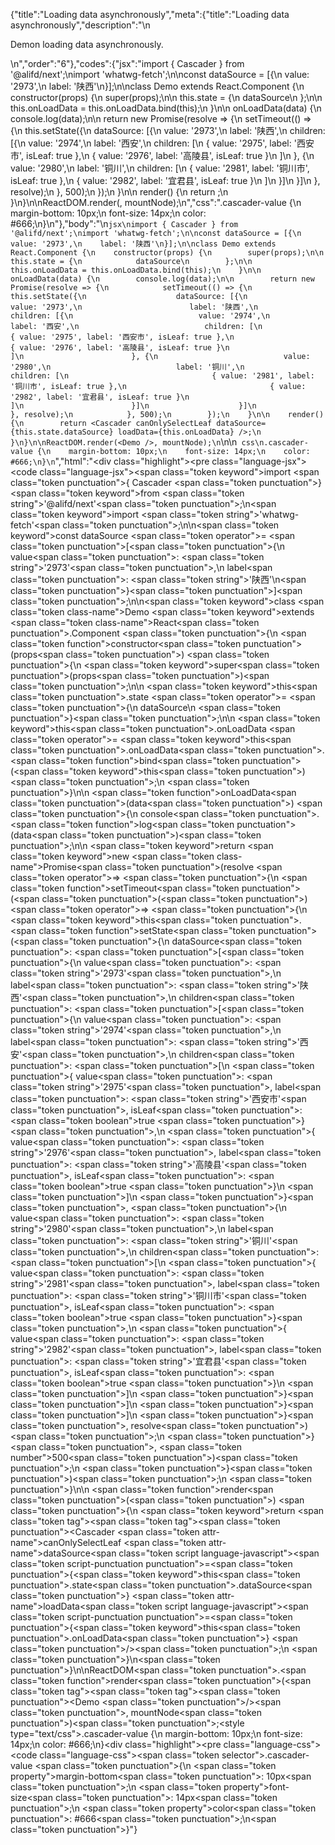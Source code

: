 {"title":"Loading data asynchronously","meta":{"title":"Loading data asynchronously","description":"\n<p>Demon loading data asynchronously.</p>\n","order":"6"},"codes":{"jsx":"import { Cascader } from '@alifd/next';\nimport 'whatwg-fetch';\n\nconst dataSource = [{\n    value: '2973',\n    label: '陕西'\n}];\n\nclass Demo extends React.Component {\n    constructor(props) {\n        super(props);\n\n        this.state = {\n            dataSource\n        };\n\n        this.onLoadData = this.onLoadData.bind(this);\n    }\n\n    onLoadData(data) {\n        console.log(data);\n\n        return new Promise(resolve => {\n            setTimeout(() => {\n                this.setState({\n                    dataSource: [{\n                        value: '2973',\n                        label: '陕西',\n                        children: [{\n                            value: '2974',\n                            label: '西安',\n                            children: [\n                                { value: '2975', label: '西安市', isLeaf: true },\n                                { value: '2976', label: '高陵县', isLeaf: true }\n                            ]\n                        }, {\n                            value: '2980',\n                            label: '铜川',\n                            children: [\n                                { value: '2981', label: '铜川市', isLeaf: true },\n                                { value: '2982', label: '宜君县', isLeaf: true }\n                            ]\n                        }]\n                    }]\n                }, resolve);\n            }, 500);\n        });\n    }\n\n    render() {\n        return <Cascader canOnlySelectLeaf dataSource={this.state.dataSource} loadData={this.onLoadData} />;\n    }\n}\n\nReactDOM.render(<Demo />, mountNode);\n","css":".cascader-value {\n    margin-bottom: 10px;\n    font-size: 14px;\n    color: #666;\n}\n"},"body":"\n````jsx\nimport { Cascader } from '@alifd/next';\nimport 'whatwg-fetch';\n\nconst dataSource = [{\n    value: '2973',\n    label: '陕西'\n}];\n\nclass Demo extends React.Component {\n    constructor(props) {\n        super(props);\n\n        this.state = {\n            dataSource\n        };\n\n        this.onLoadData = this.onLoadData.bind(this);\n    }\n\n    onLoadData(data) {\n        console.log(data);\n\n        return new Promise(resolve => {\n            setTimeout(() => {\n                this.setState({\n                    dataSource: [{\n                        value: '2973',\n                        label: '陕西',\n                        children: [{\n                            value: '2974',\n                            label: '西安',\n                            children: [\n                                { value: '2975', label: '西安市', isLeaf: true },\n                                { value: '2976', label: '高陵县', isLeaf: true }\n                            ]\n                        }, {\n                            value: '2980',\n                            label: '铜川',\n                            children: [\n                                { value: '2981', label: '铜川市', isLeaf: true },\n                                { value: '2982', label: '宜君县', isLeaf: true }\n                            ]\n                        }]\n                    }]\n                }, resolve);\n            }, 500);\n        });\n    }\n\n    render() {\n        return <Cascader canOnlySelectLeaf dataSource={this.state.dataSource} loadData={this.onLoadData} />;\n    }\n}\n\nReactDOM.render(<Demo />, mountNode);\n````\n\n```` css\n.cascader-value {\n    margin-bottom: 10px;\n    font-size: 14px;\n    color: #666;\n}\n````","html":"<script>(function(){'use strict';\n\nvar _createClass = function () { function defineProperties(target, props) { for (var i = 0; i < props.length; i++) { var descriptor = props[i]; descriptor.enumerable = descriptor.enumerable || false; descriptor.configurable = true; if (\"value\" in descriptor) descriptor.writable = true; Object.defineProperty(target, descriptor.key, descriptor); } } return function (Constructor, protoProps, staticProps) { if (protoProps) defineProperties(Constructor.prototype, protoProps); if (staticProps) defineProperties(Constructor, staticProps); return Constructor; }; }();\n\nvar _next = require('@alifd/next');\n\nrequire('whatwg-fetch');\n\nfunction _classCallCheck(instance, Constructor) { if (!(instance instanceof Constructor)) { throw new TypeError(\"Cannot call a class as a function\"); } }\n\nfunction _possibleConstructorReturn(self, call) { if (!self) { throw new ReferenceError(\"this hasn't been initialised - super() hasn't been called\"); } return call && (typeof call === \"object\" || typeof call === \"function\") ? call : self; }\n\nfunction _inherits(subClass, superClass) { if (typeof superClass !== \"function\" && superClass !== null) { throw new TypeError(\"Super expression must either be null or a function, not \" + typeof superClass); } subClass.prototype = Object.create(superClass && superClass.prototype, { constructor: { value: subClass, enumerable: false, writable: true, configurable: true } }); if (superClass) Object.setPrototypeOf ? Object.setPrototypeOf(subClass, superClass) : subClass.__proto__ = superClass; }\n\nvar dataSource = [{\n    value: '2973',\n    label: '陕西'\n}];\n\nvar Demo = function (_React$Component) {\n    _inherits(Demo, _React$Component);\n\n    function Demo(props) {\n        _classCallCheck(this, Demo);\n\n        var _this = _possibleConstructorReturn(this, (Demo.__proto__ || Object.getPrototypeOf(Demo)).call(this, props));\n\n        _this.state = {\n            dataSource: dataSource\n        };\n\n        _this.onLoadData = _this.onLoadData.bind(_this);\n        return _this;\n    }\n\n    _createClass(Demo, [{\n        key: 'onLoadData',\n        value: function onLoadData(data) {\n            var _this2 = this;\n\n            console.log(data);\n\n            return new Promise(function (resolve) {\n                setTimeout(function () {\n                    _this2.setState({\n                        dataSource: [{\n                            value: '2973',\n                            label: '陕西',\n                            children: [{\n                                value: '2974',\n                                label: '西安',\n                                children: [{ value: '2975', label: '西安市', isLeaf: true }, { value: '2976', label: '高陵县', isLeaf: true }]\n                            }, {\n                                value: '2980',\n                                label: '铜川',\n                                children: [{ value: '2981', label: '铜川市', isLeaf: true }, { value: '2982', label: '宜君县', isLeaf: true }]\n                            }]\n                        }]\n                    }, resolve);\n                }, 500);\n            });\n        }\n    }, {\n        key: 'render',\n        value: function render() {\n            return React.createElement(_next.Cascader, { canOnlySelectLeaf: true, dataSource: this.state.dataSource, loadData: this.onLoadData });\n        }\n    }]);\n\n    return Demo;\n}(React.Component);\n\nReactDOM.render(React.createElement(Demo, null), mountNode);})()</script><div class=\"highlight\"><pre class=\"language-jsx\"><code class=\"language-jsx\"><span class=\"token keyword\">import</span> <span class=\"token punctuation\">{</span> Cascader <span class=\"token punctuation\">}</span> <span class=\"token keyword\">from</span> <span class=\"token string\">'@alifd/next'</span><span class=\"token punctuation\">;</span>\n<span class=\"token keyword\">import</span> <span class=\"token string\">'whatwg-fetch'</span><span class=\"token punctuation\">;</span>\n\n<span class=\"token keyword\">const</span> dataSource <span class=\"token operator\">=</span> <span class=\"token punctuation\">[</span><span class=\"token punctuation\">{</span>\n    value<span class=\"token punctuation\">:</span> <span class=\"token string\">'2973'</span><span class=\"token punctuation\">,</span>\n    label<span class=\"token punctuation\">:</span> <span class=\"token string\">'陕西'</span>\n<span class=\"token punctuation\">}</span><span class=\"token punctuation\">]</span><span class=\"token punctuation\">;</span>\n\n<span class=\"token keyword\">class</span> <span class=\"token class-name\">Demo</span> <span class=\"token keyword\">extends</span> <span class=\"token class-name\">React<span class=\"token punctuation\">.</span>Component</span> <span class=\"token punctuation\">{</span>\n    <span class=\"token function\">constructor</span><span class=\"token punctuation\">(</span>props<span class=\"token punctuation\">)</span> <span class=\"token punctuation\">{</span>\n        <span class=\"token keyword\">super</span><span class=\"token punctuation\">(</span>props<span class=\"token punctuation\">)</span><span class=\"token punctuation\">;</span>\n\n        <span class=\"token keyword\">this</span><span class=\"token punctuation\">.</span>state <span class=\"token operator\">=</span> <span class=\"token punctuation\">{</span>\n            dataSource\n        <span class=\"token punctuation\">}</span><span class=\"token punctuation\">;</span>\n\n        <span class=\"token keyword\">this</span><span class=\"token punctuation\">.</span>onLoadData <span class=\"token operator\">=</span> <span class=\"token keyword\">this</span><span class=\"token punctuation\">.</span>onLoadData<span class=\"token punctuation\">.</span><span class=\"token function\">bind</span><span class=\"token punctuation\">(</span><span class=\"token keyword\">this</span><span class=\"token punctuation\">)</span><span class=\"token punctuation\">;</span>\n    <span class=\"token punctuation\">}</span>\n\n    <span class=\"token function\">onLoadData</span><span class=\"token punctuation\">(</span>data<span class=\"token punctuation\">)</span> <span class=\"token punctuation\">{</span>\n        console<span class=\"token punctuation\">.</span><span class=\"token function\">log</span><span class=\"token punctuation\">(</span>data<span class=\"token punctuation\">)</span><span class=\"token punctuation\">;</span>\n\n        <span class=\"token keyword\">return</span> <span class=\"token keyword\">new</span> <span class=\"token class-name\">Promise</span><span class=\"token punctuation\">(</span>resolve <span class=\"token operator\">=></span> <span class=\"token punctuation\">{</span>\n            <span class=\"token function\">setTimeout</span><span class=\"token punctuation\">(</span><span class=\"token punctuation\">(</span><span class=\"token punctuation\">)</span> <span class=\"token operator\">=></span> <span class=\"token punctuation\">{</span>\n                <span class=\"token keyword\">this</span><span class=\"token punctuation\">.</span><span class=\"token function\">setState</span><span class=\"token punctuation\">(</span><span class=\"token punctuation\">{</span>\n                    dataSource<span class=\"token punctuation\">:</span> <span class=\"token punctuation\">[</span><span class=\"token punctuation\">{</span>\n                        value<span class=\"token punctuation\">:</span> <span class=\"token string\">'2973'</span><span class=\"token punctuation\">,</span>\n                        label<span class=\"token punctuation\">:</span> <span class=\"token string\">'陕西'</span><span class=\"token punctuation\">,</span>\n                        children<span class=\"token punctuation\">:</span> <span class=\"token punctuation\">[</span><span class=\"token punctuation\">{</span>\n                            value<span class=\"token punctuation\">:</span> <span class=\"token string\">'2974'</span><span class=\"token punctuation\">,</span>\n                            label<span class=\"token punctuation\">:</span> <span class=\"token string\">'西安'</span><span class=\"token punctuation\">,</span>\n                            children<span class=\"token punctuation\">:</span> <span class=\"token punctuation\">[</span>\n                                <span class=\"token punctuation\">{</span> value<span class=\"token punctuation\">:</span> <span class=\"token string\">'2975'</span><span class=\"token punctuation\">,</span> label<span class=\"token punctuation\">:</span> <span class=\"token string\">'西安市'</span><span class=\"token punctuation\">,</span> isLeaf<span class=\"token punctuation\">:</span> <span class=\"token boolean\">true</span> <span class=\"token punctuation\">}</span><span class=\"token punctuation\">,</span>\n                                <span class=\"token punctuation\">{</span> value<span class=\"token punctuation\">:</span> <span class=\"token string\">'2976'</span><span class=\"token punctuation\">,</span> label<span class=\"token punctuation\">:</span> <span class=\"token string\">'高陵县'</span><span class=\"token punctuation\">,</span> isLeaf<span class=\"token punctuation\">:</span> <span class=\"token boolean\">true</span> <span class=\"token punctuation\">}</span>\n                            <span class=\"token punctuation\">]</span>\n                        <span class=\"token punctuation\">}</span><span class=\"token punctuation\">,</span> <span class=\"token punctuation\">{</span>\n                            value<span class=\"token punctuation\">:</span> <span class=\"token string\">'2980'</span><span class=\"token punctuation\">,</span>\n                            label<span class=\"token punctuation\">:</span> <span class=\"token string\">'铜川'</span><span class=\"token punctuation\">,</span>\n                            children<span class=\"token punctuation\">:</span> <span class=\"token punctuation\">[</span>\n                                <span class=\"token punctuation\">{</span> value<span class=\"token punctuation\">:</span> <span class=\"token string\">'2981'</span><span class=\"token punctuation\">,</span> label<span class=\"token punctuation\">:</span> <span class=\"token string\">'铜川市'</span><span class=\"token punctuation\">,</span> isLeaf<span class=\"token punctuation\">:</span> <span class=\"token boolean\">true</span> <span class=\"token punctuation\">}</span><span class=\"token punctuation\">,</span>\n                                <span class=\"token punctuation\">{</span> value<span class=\"token punctuation\">:</span> <span class=\"token string\">'2982'</span><span class=\"token punctuation\">,</span> label<span class=\"token punctuation\">:</span> <span class=\"token string\">'宜君县'</span><span class=\"token punctuation\">,</span> isLeaf<span class=\"token punctuation\">:</span> <span class=\"token boolean\">true</span> <span class=\"token punctuation\">}</span>\n                            <span class=\"token punctuation\">]</span>\n                        <span class=\"token punctuation\">}</span><span class=\"token punctuation\">]</span>\n                    <span class=\"token punctuation\">}</span><span class=\"token punctuation\">]</span>\n                <span class=\"token punctuation\">}</span><span class=\"token punctuation\">,</span> resolve<span class=\"token punctuation\">)</span><span class=\"token punctuation\">;</span>\n            <span class=\"token punctuation\">}</span><span class=\"token punctuation\">,</span> <span class=\"token number\">500</span><span class=\"token punctuation\">)</span><span class=\"token punctuation\">;</span>\n        <span class=\"token punctuation\">}</span><span class=\"token punctuation\">)</span><span class=\"token punctuation\">;</span>\n    <span class=\"token punctuation\">}</span>\n\n    <span class=\"token function\">render</span><span class=\"token punctuation\">(</span><span class=\"token punctuation\">)</span> <span class=\"token punctuation\">{</span>\n        <span class=\"token keyword\">return</span> <span class=\"token tag\"><span class=\"token tag\"><span class=\"token punctuation\">&lt;</span>Cascader</span> <span class=\"token attr-name\">canOnlySelectLeaf</span> <span class=\"token attr-name\">dataSource</span><span class=\"token script language-javascript\"><span class=\"token script-punctuation punctuation\">=</span><span class=\"token punctuation\">{</span><span class=\"token keyword\">this</span><span class=\"token punctuation\">.</span>state<span class=\"token punctuation\">.</span>dataSource<span class=\"token punctuation\">}</span></span> <span class=\"token attr-name\">loadData</span><span class=\"token script language-javascript\"><span class=\"token script-punctuation punctuation\">=</span><span class=\"token punctuation\">{</span><span class=\"token keyword\">this</span><span class=\"token punctuation\">.</span>onLoadData<span class=\"token punctuation\">}</span></span> <span class=\"token punctuation\">/></span></span><span class=\"token punctuation\">;</span>\n    <span class=\"token punctuation\">}</span>\n<span class=\"token punctuation\">}</span>\n\nReactDOM<span class=\"token punctuation\">.</span><span class=\"token function\">render</span><span class=\"token punctuation\">(</span><span class=\"token tag\"><span class=\"token tag\"><span class=\"token punctuation\">&lt;</span>Demo</span> <span class=\"token punctuation\">/></span></span><span class=\"token punctuation\">,</span> mountNode<span class=\"token punctuation\">)</span><span class=\"token punctuation\">;</span></code></pre></div><style type=\"text/css\">.cascader-value {\n    margin-bottom: 10px;\n    font-size: 14px;\n    color: #666;\n}</style><div class=\"highlight\"><pre class=\"language-css\"><code class=\"language-css\"><span class=\"token selector\">.cascader-value</span> <span class=\"token punctuation\">{</span>\n    <span class=\"token property\">margin-bottom</span><span class=\"token punctuation\">:</span> 10px<span class=\"token punctuation\">;</span>\n    <span class=\"token property\">font-size</span><span class=\"token punctuation\">:</span> 14px<span class=\"token punctuation\">;</span>\n    <span class=\"token property\">color</span><span class=\"token punctuation\">:</span> #666<span class=\"token punctuation\">;</span>\n<span class=\"token punctuation\">}</span></code></pre></div>"}